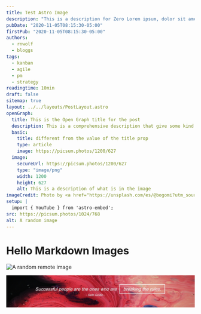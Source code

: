 ```yaml
---
title: Test Astro Image
description: "This is a description for Zero Lorem ipsum, dolor sit amet consectetur adipisicing elit. Maiores impedit perferendis suscipit eaque, iste dolor cupiditate blanditiis ratione."
pubDate: "2020-11-05T08:15:30-05:00"
firstPub: "2020-11-05T08:15:30-05:00"
authors:
  - rnwolf
  - bloggs
tags:
  - kanban
  - agile
  - pm
  - strategy
readingtime: 10min
draft: false
sitemap: true
layout: ../../layouts/PostLayout.astro
openGraph:
  title: This is the Open Graph title for the post
  description: This is a comprehensive description that give some kind of a super hight level summary of that the post is all about and it uses some of the key words for seo reasons as well.
  basic:
    title: different from the value of the title prop
    type: article
    image: https://picsum.photos/1200/627
  image:
    secureUrl: https://picsum.photos/1200/627
    type: "image/png"
    width: 1200
    height: 627
    alt: This is a description of what is in the image
imageCredit: Photo by <a href="https://unsplash.com/es/@bogomi?utm_source=unsplash&utm_medium=referral&utm_content=creditCopyText">Bogomil Mihaylov</a> on <a href="https://unsplash.com/backgrounds/art?utm_source=unsplash&utm_medium=referral&utm_content=creditCopyText">Unsplash</a>
setup: |
  import { YouTube } from 'astro-embed';
src: https://picsum.photos/1024/768
alt: A random image
---
```


# Hello Markdown Images

<!-- A remote image -->

![A random remote image](https://picsum.photos/1024/768)

<!-- A local image relative to the markdown file -->

![A local image](../../images/landscape.jpg)
